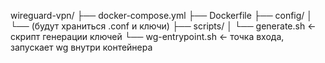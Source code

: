 

wireguard-vpn/
├── docker-compose.yml
├── Dockerfile
├── config/
│   └── (будут храниться .conf и ключи)
├── scripts/
│   └── generate.sh   ← скрипт генерации ключей
└── wg-entrypoint.sh  ← точка входа, запускает wg внутри контейнера

